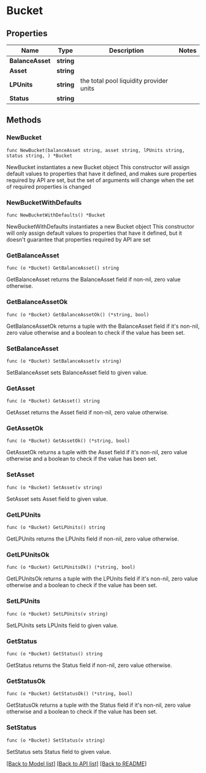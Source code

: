 # Bucket

## Properties

Name | Type | Description | Notes
------------ | ------------- | ------------- | -------------
**BalanceAsset** | **string** |  | 
**Asset** | **string** |  | 
**LPUnits** | **string** | the total pool liquidity provider units | 
**Status** | **string** |  | 

## Methods

### NewBucket

`func NewBucket(balanceAsset string, asset string, lPUnits string, status string, ) *Bucket`

NewBucket instantiates a new Bucket object
This constructor will assign default values to properties that have it defined,
and makes sure properties required by API are set, but the set of arguments
will change when the set of required properties is changed

### NewBucketWithDefaults

`func NewBucketWithDefaults() *Bucket`

NewBucketWithDefaults instantiates a new Bucket object
This constructor will only assign default values to properties that have it defined,
but it doesn't guarantee that properties required by API are set

### GetBalanceAsset

`func (o *Bucket) GetBalanceAsset() string`

GetBalanceAsset returns the BalanceAsset field if non-nil, zero value otherwise.

### GetBalanceAssetOk

`func (o *Bucket) GetBalanceAssetOk() (*string, bool)`

GetBalanceAssetOk returns a tuple with the BalanceAsset field if it's non-nil, zero value otherwise
and a boolean to check if the value has been set.

### SetBalanceAsset

`func (o *Bucket) SetBalanceAsset(v string)`

SetBalanceAsset sets BalanceAsset field to given value.


### GetAsset

`func (o *Bucket) GetAsset() string`

GetAsset returns the Asset field if non-nil, zero value otherwise.

### GetAssetOk

`func (o *Bucket) GetAssetOk() (*string, bool)`

GetAssetOk returns a tuple with the Asset field if it's non-nil, zero value otherwise
and a boolean to check if the value has been set.

### SetAsset

`func (o *Bucket) SetAsset(v string)`

SetAsset sets Asset field to given value.


### GetLPUnits

`func (o *Bucket) GetLPUnits() string`

GetLPUnits returns the LPUnits field if non-nil, zero value otherwise.

### GetLPUnitsOk

`func (o *Bucket) GetLPUnitsOk() (*string, bool)`

GetLPUnitsOk returns a tuple with the LPUnits field if it's non-nil, zero value otherwise
and a boolean to check if the value has been set.

### SetLPUnits

`func (o *Bucket) SetLPUnits(v string)`

SetLPUnits sets LPUnits field to given value.


### GetStatus

`func (o *Bucket) GetStatus() string`

GetStatus returns the Status field if non-nil, zero value otherwise.

### GetStatusOk

`func (o *Bucket) GetStatusOk() (*string, bool)`

GetStatusOk returns a tuple with the Status field if it's non-nil, zero value otherwise
and a boolean to check if the value has been set.

### SetStatus

`func (o *Bucket) SetStatus(v string)`

SetStatus sets Status field to given value.



[[Back to Model list]](../README.md#documentation-for-models) [[Back to API list]](../README.md#documentation-for-api-endpoints) [[Back to README]](../README.md)



